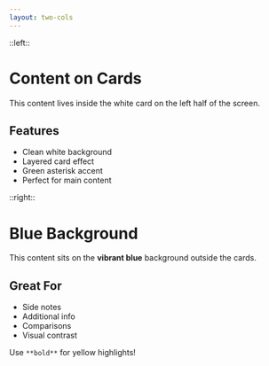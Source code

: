 ```yaml
---
layout: two-cols
---
```


::left::

# Content on Cards

This content lives inside the white card on the left half of the screen.

## Features

- Clean white background
- Layered card effect
- Green asterisk accent
- Perfect for main content

::right::

# Blue Background

This content sits on the **vibrant blue** background outside the cards.

## Great For

- Side notes
- Additional info
- Comparisons
- Visual contrast

Use `**bold**` for yellow highlights!

